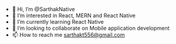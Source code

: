 - 👋 Hi, I’m @SarthakNative
- 👀 I’m interested in React, MERN and React Native
- 🌱 I’m currently learning React Native
- 💞️ I’m looking to collaborate on Mobile application development
- 📫 How to reach me sarthakt556@gmail.com


<!---
SarthakNative/SarthakNative is a ✨ special ✨ repository because its `README.md` (this file) appears on your GitHub profile.
You can click the Preview link to take a look at your changes.
--->
